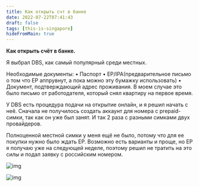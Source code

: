 ```yaml
---
title: Как открыть счт в банке
date: 2022-07-22T07:41:43
draft: false
tags: [this-is-singapore]
hideFromMain: true
---
```

**Как открыть счёт в банке.**

Я выбрал DBS, как самый популярный среди местных. 

Необходимые документы:
• Паспорт
• EP/IPA(предварительное письмо о том что EP аппрувнут, а пока можно эту бумажку использовать)
• Документ, подтверждающий адрес проживания. В моем случае это было письмо от работодателя, который снял квартиру на первое время.

У DBS есть процедура подачи на открытие онлайн, и я решил начать с неё. Сначала не получилось создать аккаунт для номера с prepaid-симки, так как он уже был занят. И так 2 раза с разными симками двух провайдеров. 

Полноценной местной симки у меня ещё не было, потому что для ее покупки нужно было ждать EP. Возможно есть варианты и проще, но EP я получаю уже на следующей неделе, поэтому решил не тратить на это силы и подал заявку с российским номером.

![img](/images/this-is-singapore/photos/photo_11@22-07-2022_07-41-43.jpg#center)

![img](/images/this-is-singapore/photos/photo_12@22-07-2022_07-41-43.jpg#center)

